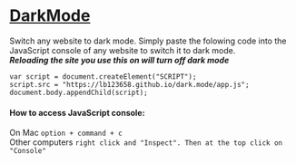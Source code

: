 # [DarkMode](https://lb123658.github.io/dark.mode/)
Switch any website to dark mode.
Simply paste the folowing code into the JavaScript console of any website to switch it to dark mode.\
_**Reloading the site you use this on will turn off dark mode**_
```
var script = document.createElement("SCRIPT");
script.src = "https://lb123658.github.io/dark.mode/app.js";
document.body.appendChild(script);
```
#### How to access JavaScript console:
On Mac ```option + command + c```\
Other computers ```right click and "Inspect". Then at the top click on "Console"```
